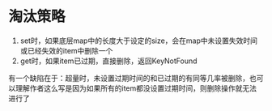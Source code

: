 # 淘汰策略
1. set时，如果底层map中的长度大于设定的size，会在map中未设置失效时间或已经失效的item中删除一个
2. get时，如果item已过期，直接删除，返回KeyNotFound



有一个缺陷在于：超量时，未设置过期时间的和已过期的有同等几率被删除，也可以理解作者这么写是因为如果所有的item都没设置过期时间，则删除操作就无法进行了